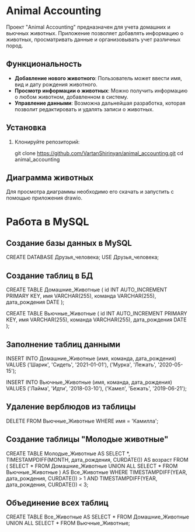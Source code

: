 # Animal Accounting

Проект "Animal Accounting" предназначен для учета домашних и вьючных животных. 
Приложение позволяет добавлять информацию о животных, просматривать данные и организовывать учет различных пород.

## Функциональность

- **Добавление нового животного**: Пользователь может ввести имя, вид и дату рождения животного.
- **Просмотр информации о животных**: Можно получить информацию о любом животном, добавленном в систему.
- **Управление данными**: Возможна дальнейшая разработка, которая позволит редактировать и удалять записи о животных.

## Установка

1. Клонируйте репозиторий:
  
   git clone https://github.com/VartanShirinyan/animal_accounting.git
   cd animal_accounting


## Диаграмма животных

Для просмотра диаграммы необходимо его скачать и запустить с помощью приложения drawio.

# Работа в MySQL

## Создание базы данных в MySQL
CREATE DATABASE Друзья_человека;
USE Друзья_человека;

## Создание таблиц в БД
CREATE TABLE Домашние_Животные (
    id INT AUTO_INCREMENT PRIMARY KEY,
    имя VARCHAR(255),
    команда VARCHAR(255),
    дата_рождения DATE
);

CREATE TABLE Вьючные_Животные (
    id INT AUTO_INCREMENT PRIMARY KEY,
    имя VARCHAR(255),
    команда VARCHAR(255),
    дата_рождения DATE
);

## Заполнение таблиц данными
INSERT INTO Домашние_Животные (имя, команда, дата_рождения)
VALUES ('Шарик', 'Сидеть', '2021-01-01'),
       ('Мурка', 'Лежать', '2020-05-15');

INSERT INTO Вьючные_Животные (имя, команда, дата_рождения)
VALUES ('Лайма', 'Идти', '2018-03-10'),
       ('Камел', 'Бежать', '2019-06-21');

## Удаление верблюдов из таблицы
DELETE FROM Вьючные_Животные WHERE имя = 'Камилла';

## Создание таблицы "Молодые животные"
CREATE TABLE Молодые_Животные AS
SELECT *, TIMESTAMPDIFF(MONTH, дата_рождения, CURDATE()) AS возраст
FROM (
    SELECT * FROM Домашние_Животные
    UNION ALL
    SELECT * FROM Вьючные_Животные
) AS Все_Животные
WHERE TIMESTAMPDIFF(YEAR, дата_рождения, CURDATE()) > 1
AND TIMESTAMPDIFF(YEAR, дата_рождения, CURDATE()) < 3;

## Объединение всех таблиц
CREATE TABLE Все_Животные AS
SELECT * FROM Домашние_Животные
UNION ALL
SELECT * FROM Вьючные_Животные;
